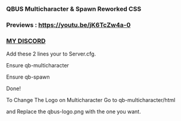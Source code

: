 ### QBUS Multicharacter & Spawn Reworked CSS

### Previews : https://youtu.be/jK6TcZw4a-0

### [MY DISCORD](https://discord.io/GTShop)

Add these 2 lines your to Server.cfg.

Ensure qb-multicharacter

Ensure qb-spawn

Done!

To Change The Logo on Multicharacter Go to qb-multicharacter/html

and Replace the qbus-logo.png with the one you want.
